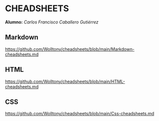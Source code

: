 # CHEADSHEETS

**Alumno:**
*Carlos Francisco Caballero Gutiérrez*

## Markdown
https://github.com/Wolltony/cheadsheets/blob/main/Markdown-cheadsheets.md

## HTML
https://github.com/Wolltony/cheadsheets/blob/main/HTML-cheadsheets.md

## CSS
https://github.com/Wolltony/cheadsheets/blob/main/Css-cheadsheets.md
